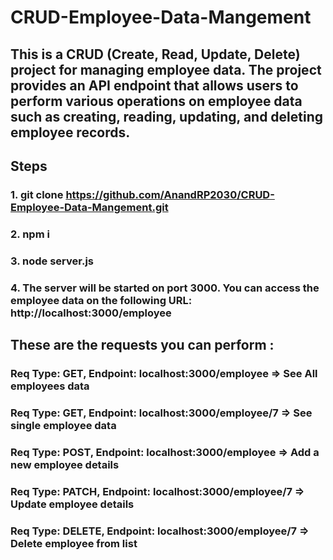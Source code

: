 # CRUD-Employee-Data-Mangement
## This is a CRUD (Create, Read, Update, Delete) project for managing employee data. The project provides an API endpoint that allows users to perform various operations on employee data such as creating, reading, updating, and deleting employee records.

## Steps
### 1. git clone https://github.com/AnandRP2030/CRUD-Employee-Data-Mangement.git
### 2. npm i
### 3. node server.js
### 4. The server will be started on port 3000. You can access the employee data on the following URL: http://localhost:3000/employee

## These are the requests you can perform :
### Req Type: GET, Endpoint: localhost:3000/employee => See All employees data
### Req Type: GET, Endpoint: localhost:3000/employee/7 => See single employee data
### Req Type: POST, Endpoint: localhost:3000/employee => Add a new employee details
### Req Type: PATCH, Endpoint: localhost:3000/employee/7 => Update employee details
### Req Type: DELETE, Endpoint: localhost:3000/employee/7 => Delete employee from list


